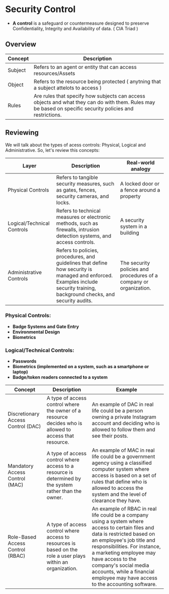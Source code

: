 # Security Control
- **A control** is a safeguard or countermeasure designed to preserve Confidentiality, Integrity and Availability of data. ( CIA Triad ) 

## Overview
| Concept            | Description                                                  |
|--------------------|--------------------------------------------------------------|
| Subject            | Refers to an agent or entity that can access resources/Assets        |
| Object             | Refers to the resource being protected ( anytning that a subject attelots to access )                       |
| Rules              | Are rules that specify how subjects can access objects and what they can do with them. Rules may be based on specific security policies and restrictions. |

## Reviewing
We will talk about the types of acess controls: Physical, Logical and Administrative. So, let's review this concepts:

| Layer               | Description                                                  | Real-world analogy |
|---------------------|--------------------------------------------------------------|--------------------|
| Physical Controls   | Refers to tangible security measures, such as gates, fences, security cameras, and locks. | A locked door or a fence around a property |
| Logical/Technical Controls | Refers to technical measures or electronic methods, such as firewalls, intrusion detection systems, and access controls. | A security system in a building |
| Administrative Controls | Refers to policies, procedures, and guidelines that define how security is managed and enforced. Examples include security training, background checks, and security audits. | The security policies and procedures of a company or organization. |

### Physical Controls:
- **Badge Systems and Gate Entry**
- **Environmental Design**
- **Biometrics**

### Logical/Technical Controls:
- **Passwords**
- **Biometrics (implemented on a system, such as a smartphone or laptop)**
- **Badge/token readers connected to a system**

| Concept | Description | Example |
| --- | --- | --- |
| Discretionary Access Control (DAC) | A type of access control where the owner of a resource decides who is allowed to access that resource. | An example of DAC in real life could be a person owning a private Instagram account and deciding who is allowed to follow them and see their posts. |
| Mandatory Access Control (MAC) | A type of access control where access to a resource is determined by the system rather than the owner. | An example of MAC in real life could be a government agency using a classified computer system where access is based on a set of rules that define who is allowed to access the system and the level of clearance they have. |
| Role-Based Access Control (RBAC) | A type of access control where access to resources is based on the role a user plays within an organization. | An example of RBAC in real life could be a company using a system where access to certain files and data is restricted based on an employee's job title and responsibilities. For instance, a marketing employee may have access to the company's social media accounts, while a financial employee may have access to the accounting software. |

